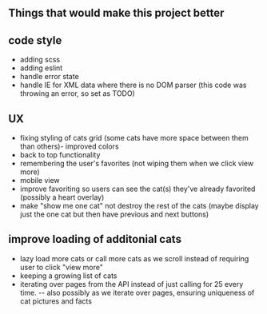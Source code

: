 ## Things that would make this project better

## code style
- adding scss
- adding eslint
- handle error state
- handle IE for XML data where there is no DOM parser (this code was throwing an error, so set as TODO)

## UX
- fixing styling of cats grid (some cats have more space between them than others)- improved colors
- back to top functionality
- remembering the user's favorites (not wiping them when we click view more)
- mobile view
- improve favoriting so users can see the cat(s) they've already favorited (possibly a heart overlay)
- make "show me one cat" not destroy the rest of the cats (maybe display just the one cat but then have previous and next buttons)

## improve loading of additonial cats
- lazy load more cats or call more cats as we scroll instead of requiring user to click "view more"
- keeping a growing list of cats
- iterating over pages from the API instead of just calling for 25 every time.
-- also possibly as we iterate over pages, ensuring uniqueness of cat pictures and facts

